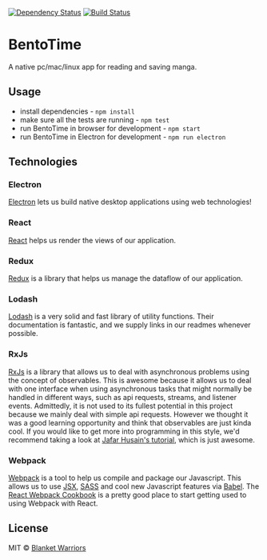 [![Dependency Status](https://david-dm.org/Blanket-Warriors/BentoTime.svg?style=flat)](https://david-dm.org/Blanket-Warriors/BentoTime)
[![Build Status](https://travis-ci.org/Blanket-Warriors/BentoTime.svg?branch=master)](https://travis-ci.org/Blanket-Warriors/BentoTime)

# BentoTime
A native pc/mac/linux app for reading and saving manga.

## Usage
  - install dependencies - `npm install`
  - make sure all the tests are running - `npm test`
  - run BentoTime in browser for development - `npm start`
  - run BentoTime in Electron for development - `npm run electron`

## Technologies
### Electron
[Electron](http://electron.atom.io/) lets us build native desktop applications using web technologies!

### React
[React](https://facebook.github.io/react/) helps us render the views of our application.

### Redux
[Redux](http://rackt.org/redux/) is a library that helps us manage the dataflow of our application.

### Lodash
[Lodash](https://lodash.com/docs) is a very solid and fast library of utility functions. Their documentation is fantastic, and we supply links in our readmes whenever possible.

### RxJs
[RxJs](http://reactivex.io/) is a library that allows us to deal with asynchronous problems using the concept of observables. This is awesome because it allows us to deal with one interface when using asynchronous tasks that might normally be handled in different ways, such as api requests, streams, and listener events. Admittedly, it is not used to its fullest potential in this project because we mainly deal with simple api requests. However we thought it was a good learning opportunity and think that observables are just kinda cool. If you would like to get more into programming in this style, we'd recommend taking a look at [Jafar Husain's tutorial](http://reactivex.io/learnrx/), which is just awesome.

### Webpack
[Webpack](https://webpack.github.io/) is a tool to help us compile and package our Javascript.  This allows us to use [JSX](https://facebook.github.io/react/docs/jsx-in-depth.html), [SASS](http://sass-lang.com/) and cool new Javascript features via [Babel](https://babeljs.io/). The [React Webpack Cookbook](https://christianalfoni.github.io/react-webpack-cookbook/index.html) is a pretty good place to start getting used to using Webpack with React.

## License
MIT © [Blanket Warriors](http://blanketwarriors.com)
